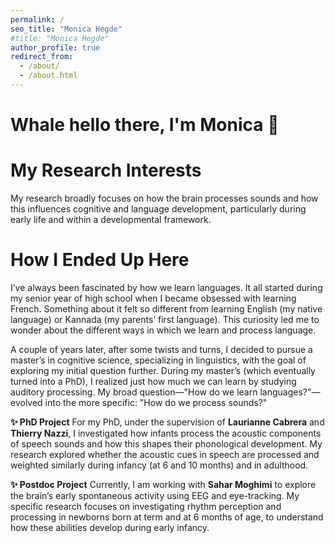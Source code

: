 ```yaml
---
permalink: /
seo_title: "Monica Hegde"
#title: "Monica Hegde"
author_profile: true
redirect_from: 
  - /about/
  - /about.html
---
```


Whale hello there, I'm Monica 🐳
====



My Research Interests 
====
My research broadly focuses on how the brain processes sounds and how this influences cognitive and language development, particularly during early life and within a developmental framework.

How I Ended Up Here
====
I’ve always been fascinated by how we learn languages. It all started during my senior year of high school when I became obsessed with learning French. Something about it felt so different from learning English (my native language) or Kannada (my parents’ first language). This curiosity led me to wonder about the different ways in which we learn and process language.

A couple of years later, after some twists and turns, I decided to pursue a master’s in cognitive science, specializing in linguistics, with the goal of exploring my initial question further. During my master’s (which eventually turned into a PhD), I realized just how much we can learn by studying auditory processing. My broad question—"How do we learn languages?"—evolved into the more specific: "How do we process sounds?"

**✨ PhD Project**
For my PhD, under the supervision of **Laurianne Cabrera** and **Thierry Nazzi**, I investigated how infants process the acoustic components of speech sounds and how this shapes their phonological development. My research explored whether the acoustic cues in speech are processed and weighted similarly during infancy (at 6 and 10 months) and in adulthood.

**✨ Postdoc Project**
Currently, I am working with **Sahar Moghimi** to explore the brain’s early spontaneous activity using EEG and eye-tracking. My specific research focuses on investigating rhythm perception and processing in newborns born at term and at 6 months of age, to understand how these abilities develop during early infancy.


